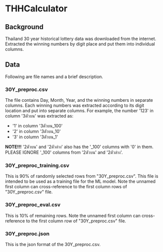 # THHCalculator

## Background
Thailand 30 year historical lottery data was downloaded from the internet. Extracted the winning numbers by digit place and put them into individual columns.

## Data
<p>Following are file names and a brief description.</p>

### 30Y_preproc.csv
<p>The file contains Day, Month, Year, and the winning numbers in separate columns. Each winning numbers was extracted according to its digit location and put into separate columns. For example, the number '123' in column '3ตัวบน' was extracted as:</p>
<ul>
  <li>'1' in column '3ตัวบน_100'</li>
  <li>'2' in column '3ตัวบน_10'</li>
  <li>'3' in column '3ตัวบน_1'</li>
</ul> 
<p><b>NOTE!!!</b> '2ตัวบน' and '2ตัวล่าง' also has the '_100' columns with '0' in them. PLEASE IGNORE '_100' columns from '2ตัวบน' and '2ตัวล่าง'.</p>

### 30Y_preproc_training.csv
<p>This is 90% of randomly selected rows from "30Y_preproc.csv". This file is intended to be used as a training file for the ML model. Note the unnamed first column can cross-reference to the first column rows of "30Y_preproc.csv" file.</p>

### 30Y_preproc_eval.csv
<p>This is 10% of remaining rows. Note the unnamed first column can cross-reference to the first column row of "30Y_preproc.csv" file.</p>

### 30Y_preproc.json
<p>This is the json format of the 30Y_preproc.csv.</p>

    
